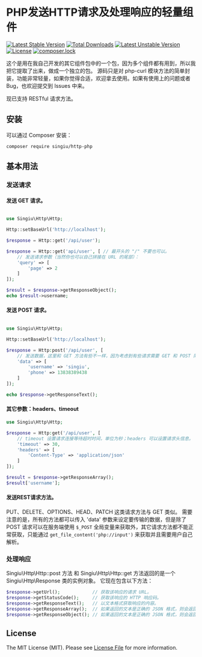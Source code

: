 # PHP发送HTTP请求及处理响应的轻量组件

[![Latest Stable Version](https://poser.pugx.org/singiu/http-php/v/stable)](https://packagist.org/packages/singiu/http-php)
[![Total Downloads](https://poser.pugx.org/singiu/http-php/downloads)](https://packagist.org/packages/singiu/http-php)
[![Latest Unstable Version](https://poser.pugx.org/singiu/http-php/v/unstable)](https://packagist.org/packages/singiu/http-php)
[![License](https://poser.pugx.org/singiu/http-php/license)](https://packagist.org/packages/singiu/http-php)
[![composer.lock](https://poser.pugx.org/singiu/http-php/composerlock)](https://packagist.org/packages/singiu/http-php)

这个是用在我自己开发的其它组件包中的一个包，因为多个组件都有用到，所以我把它提取了出来，做成一个独立的包。
源码只是对 php-curl 模块方法的简单封装，功能非常轻量，如果你觉得合适，欢迎拿去使用。如果有使用上的问题或者 Bug，也欢迎提交到 Issues 中来。

现已支持 RESTful 请求方法。

## 安装

可以通过 Composer 安装：

```shell
composer require singiu/http-php
```

## 基本用法

### 发送请求

#### 发送 GET 请求。

```php

use Singiu\Http\Http;

Http::setBaseUrl('http://localhost');

$response = Http::get('/api/user');

$response = Http::get('api/user', [ // 最开头的 "/" 不要也可以。
    // 发送请求参数（当然你也可以自己拼接在 URL 的尾部）：
    'query' => [
        'page' => 2
    ]
]);

$result = $response->getResponseObject();
echo $result->username;
```

#### 发送 POST 请求。

```php

use Singiu\Http\Http;

Http::setBaseUrl('http://localhost');

$response = Http:post('/api/user', [
    // 发送数据，这里和 GET 方法有些不一样，因为考虑到有些请求需要 GET 和 POST 同时传参的情况。
    'data' => [
        'username' => 'singiu',
        'phone' => 13838389438
    ]
]);

echo $response->getResponseText();
```

#### 其它参数：headers、timeout
```php
use Singiu\Http\Http;

$response = Http:get('/api/user', [
    // timeout 设置请求连接等待超时时间，单位为秒；headers 可以设置请求头信息。
    'timeout' => 30,
    'headers' => [
        'Content-Type' => 'application/json'
    ]
]);

$result = $response->getResponseArray();
$result['username'];
```

#### 发送REST请求方法。
PUT、DELETE、OPTIONS、HEAD、PATCH 这类请求方法与 GET 类似。
需要注意的是，所有的方法都可以传入 'data' 参数来设定要传输的数据，但是除了 POST 请求可以在服务端使用 `$_POST` 全局变量来获取外，其它请求方法都不能正常获取，只能通过 `get_file_content('php://input')` 来获取并且需要用户自己解析。

### 处理响应
Singiu\Http\Http::post 方法 和 Singiu\Http\Http::get 方法返回的是一个 Singiu\Http\Response 类的实例对象。
它现在包含以下方法：
```php
$response->getUrl();            // 获取该响应的请求 URL。
$response->getStatusCode();     // 获取该响应的 HTTP 响应码。
$response->getResponseText();   // 以文本格式获取响应的内容。
$response->getResponseArray();  // 如果返回的文本是正确的 JSON 格式，则会返回一个解析后的数组。
$response->getResponseObject(); // 如果返回的文本是正确的 JSON 格式，则会返回一个解析后的对象。
```

## License

The MIT License (MIT). Please see [License File](LICENSE.md) for more information.
